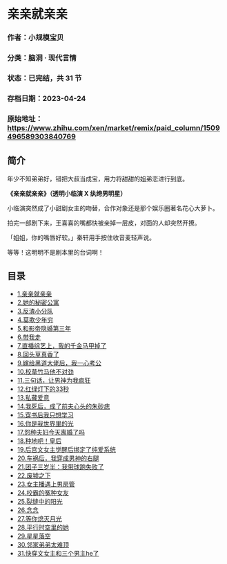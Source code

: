 # 亲亲就亲亲

### 作者：小规模宝贝

### 分类：脑洞 · 现代言情

### 状态：已完结，共 31 节

### 存档日期：2023-04-24

### 原始地址：https://www.zhihu.com/xen/market/remix/paid_column/1509496589303840769


## 简介
年少不知弟弟好，错把大叔当成宝，用力将甜甜的姐弟恋进行到底。


**《亲亲就亲亲》（透明小临演 X 纨绔男明星）**


小临演突然成了小甜剧女主的吻替，合作对象还是那个娱乐圈著名花心大萝卜。


拍完一部剧下来，王喜喜的嘴都快被亲掉一层皮，对面的人却突然开撩。


「姐姐，你的嘴唇好软。」秦轩用手按住收音麦轻声说。


等等！这明明不是剧本里的台词啊！




## 目录
- [1.亲亲就亲亲](1.亲亲就亲亲.md)<!-- 2022-05-18 04:56 -->
- [2.她的秘密公寓](2.她的秘密公寓.md)<!-- 2022-06-20 03:12 -->
- [3.反渣小分队](3.反渣小分队.md)<!-- 2022-06-30 05:14 -->
- [4.莫欺少年穷](4.莫欺少年穷.md)<!-- 2022-09-21 08:47 -->
- [5.和影帝隐婚第三年](5.和影帝隐婚第三年.md)<!-- 2022-11-14 06:27 -->
- [6.带我走](6.带我走.md)<!-- 2022-11-28 09:16 -->
- [7.直播综艺上，我的千金马甲掉了](7.直播综艺上，我的千金马甲掉了.md)<!-- 2023-02-27 02:44 -->
- [8.回头草真香了](8.回头草真香了.md)<!-- 2023-02-27 05:46 -->
- [9.嫁给黑道大佬后，我一心考公](9.嫁给黑道大佬后，我一心考公.md)<!-- 2023-03-01 06:31 -->
- [10.校草竹马他不对劲](10.校草竹马他不对劲.md)<!-- 2023-03-07 06:46 -->
- [11.三句话，让男神为我疯狂](11.三句话，让男神为我疯狂.md)<!-- 2023-03-10 07:39 -->
- [12.红绿灯下的33秒](12.红绿灯下的33秒.md)<!-- 2023-03-10 13:12 -->
- [13.私藏爱意](13.私藏爱意.md)<!-- 2023-03-13 04:41 -->
- [14.我死后，成了前夫心头的朱砂痣](14.我死后，成了前夫心头的朱砂痣.md)<!-- 2023-03-13 10:16 -->
- [15.穿书后我只想学习](15.穿书后我只想学习.md)<!-- 2023-03-14 10:59 -->
- [16.你是我世界里的光](16.你是我世界里的光.md)<!-- 2023-03-16 03:09 -->
- [17.怨种夫妇今天离婚了吗](17.怨种夫妇今天离婚了吗.md)<!-- 2023-03-16 06:58 -->
- [18.种地吧！皇后](18.种地吧！皇后.md)<!-- 2023-03-16 07:15 -->
- [19.后宫文女主觉醒后绑定了纯爱系统](19.后宫文女主觉醒后绑定了纯爱系统.md)<!-- 2023-03-22 02:47 -->
- [20.车祸后，我穿成男神的右腿](20.车祸后，我穿成男神的右腿.md)<!-- 2023-03-22 06:17 -->
- [21.团子三岁半：我带球跑失败了](21.团子三岁半：我带球跑失败了.md)<!-- 2023-03-25 03:30 -->
- [22.废墟之下](22.废墟之下.md)<!-- 2023-03-27 07:08 -->
- [23.女主播遇上男房管](23.女主播遇上男房管.md)<!-- 2023-04-04 04:53 -->
- [24.校霸的冤种女友](24.校霸的冤种女友.md)<!-- 2023-03-31 11:13 -->
- [25.裂缝中的阳光](25.裂缝中的阳光.md)<!-- 2023-04-03 10:44 -->
- [26.念念](26.念念.md)<!-- 2023-04-04 04:51 -->
- [27.等你熄灭月光](27.等你熄灭月光.md)<!-- 2023-04-05 05:42 -->
- [28.平行时空里的她](28.平行时空里的她.md)<!-- 2023-04-07 07:09 -->
- [29.星星落空](29.星星落空.md)<!-- 2023-04-13 04:41 -->
- [30.邻家弟弟太难顶](30.邻家弟弟太难顶.md)<!-- 2023-04-14 06:46 -->
- [31.快穿文女主和三个男主he了](31.快穿文女主和三个男主he了.md)<!-- 2023-04-21 06:37 -->